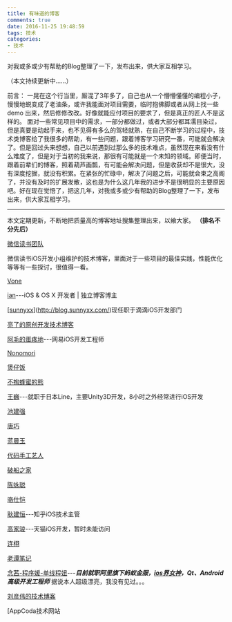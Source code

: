 ```yaml
---
title: 有味道的博客
comments: true
date: 2016-11-25 19:48:59
tags: 技术
categories:
- 技术
---
```


对我或多或少有帮助的Blog整理了一下，发布出来，供大家互相学习。
<!--more-->

（本文持续更新中……）

前言：
一晃在这个行当里，厮混了3年多了，自己也从一个懵懵懂懂的编程小子，慢慢地蜕变成了老油条，或许我能面对项目需要，临时抱佛脚或者从网上找一些 demo 出来，然后修修改改。好像就能应付项目的要求了，但是真正的匠人不是这样的。
面对一些常见项目中的需求，一部分都做过，或者大部分都耳濡目染过，但是真要是动起手来，也不见得有多么的驾轻就熟，在自己不断学习的过程中，技术类博客给了我很多的帮助，有一些问题，跟着博客学习研究一番，可能就会解决了。但是回过头来想想，自己以前遇到过那么多的技术难点，虽然现在来看没有什么难度了，但是对于当初的我来说，那很有可能就是一个未知的领域。即便当时，跟着前辈们的博客，照着葫芦画瓢，有可能会解决问题，但是收获却不是很大，没有深度挖掘，就没有积累。在紧张的忙碌中，解决了问题之后，可能就会束之高阁了，并没有及时的扩展发散，这也是为什么这几年我的进步不是很明显的主要原因吧。好在现在觉悟了，把这几年，对我或多或少有帮助的Blog整理了一下，发布出来，供大家互相学习。

------

本文定期更新，不断地把质量高的博客地址搜集整理出来，以飨大家。
**（排名不分先后）**

[微信读书团队](http://wereadteam.github.io/)

微信读书iOS开发小组维护的技术博客，里面对于一些项目的最佳实践，性能优化等等有一些探讨，很值得一看。

[Vone](http://vongloo.me/)

[ian](https://www.ianisme.com/)---iOS & OS X 开发者 | 独立博客博主

[[sunnyxx](http://blog.sunnyxx.com/)](http://blog.sunnyxx.com/)现任职于滴滴iOS开发部门

[亮了的原创开发技术博客](http://blog.xcodev.com/)

[阿毛的蛋疼地](http://xiangwangfeng.com/)---网易iOS开发工程师

[Nonomori](http://nonomori.farbox.com/)

[煲仔饭](http://blog.vinqon.com/)

[不掏蜂蜜的熊](http://www.hotobear.com/)

[王巍](https://onevcat.com/)---就职于日本Line，主要Unity3D开发，8小时之外经常进行iOS开发

[池建强](http://macshuo.com/)

[唐巧](http://blog.devtang.com/)

[蓝晨玉](http://gracelancy.com/)

[代码手工艺人](http://joeyio.com/)

[破船之家](http://beyondvincent.com/)

[陈咏聪](http://vinqon.com/)

[骆仕恺](http://luosky.com/)

[耿建恒](http://dlog.dismory.com/)---知乎iOS技术主管

[高家骏](http://dlog.dismory.com/)---天猫iOS开发，暂时未能访问

[连栩](http://lianxu.me/)

[老谭笔记](http://www.tanhao.me/)

[念茜-程序媛-单线程妞](https://nianxi.net/)---***目前就职阿里旗下蚂蚁金服，<u>ios界女神</u>，Qt、Android高级开发工程师***
据说本人超级漂亮，我没有见过。。。

[刘彦伟的技术博客](http://liuyanwei.jumppo.com/index.html)

[AppCoda技术网站